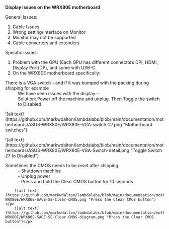 **Display Issues on the WRX80E motherboard**

General Issues:

1. Cable Issues
2. Wrong setting/interface on Monitor
3. Monitor may not be supported
4. Cable converters and extenders

Specific issues:

1. Problem with the GPU (Each GPU has different connectors DPI, HDMI, Display Port(DP), and some with USB-C.
2. On the WRX80E motherboard specifically:

<dl>
    <dt>There is a VGA switch - and if it was bumped with the packing during shipping for example</dt>
    <dd>We have seen issues with the display.⋅⋅</dd>
    <dd>Solution: Power off the machine and unplug.  Then Toggle the switch to Disabled</dd>
</dl>
      ![alt text](https://github.com/markwdalton/lambdalabs/blob/main/documentation/motherboards/ASUS-WRX80E/WRX80E-VGA-switch-27.png "Motherboard switches")</p>
      ![alt text](https://github.com/markwdalton/lambdalabs/blob/main/documentation/motherboards/ASUS-WRX80E/WRX80E-VGA-Switch-detail.png "Toggle Switch 27 to Disabled")</p>

<dl>
    <dt>Sometimes the CMOS needs to be reset after shipping.</dt>
    <dd>- Shutdown machine</dd>
    <dd>- Unplug power</dd>
    <dd>- Press and hold the Clear CMOS button for 10 seconds</dd>
</dl>

        ![alt text](https://github.com/markwdalton/lambdalabs/blob/main/documentation/motherboards/ASUS-WRX80E/WRX80E-SAGE-SE-Clear-CMOS.png "Press the Clear CMOS button")</p>
        ![alt text](https://github.com/markwdalton/lambdalabs/blob/main/documentation/motherboards/ASUS-WRX80E/WRX80E-SAGE-SE-Clear-CMOS-diagram.png "Press the Clear CMOS button")</p>

